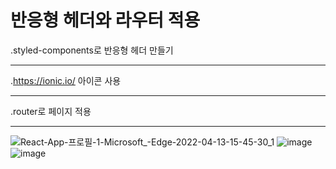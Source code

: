 # 반응형 헤더와 라우터 적용
.styled-components로 반응형 헤더 만들기<hr/>
.https://ionic.io/ 아이콘 사용<hr/>
.router로 페이지 적용<hr/>
![React-App-프로필-1-Microsoft_-Edge-2022-04-13-15-45-30_1](https://user-images.githubusercontent.com/91642972/163117210-f8ad2e12-3a3c-463e-8e12-2b6e4e96c9c4.gif)
![image](https://user-images.githubusercontent.com/91642972/163117317-ded5a778-7543-465d-a2ae-abad71b0ceaf.png)
![image](https://user-images.githubusercontent.com/91642972/163117342-dbdeb207-6812-4cd8-8c47-634d417a2f9f.png)
